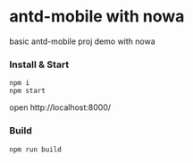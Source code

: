 # antd-mobile with nowa

basic antd-mobile proj demo with nowa

### Install & Start

```shell
npm i
npm start
```

open http://localhost:8000/

### Build

```
npm run build
```
